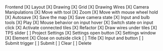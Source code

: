 Frontend
    [X] Layout
    [X] Drawing
    [X] Grid
    [X] Drawing Wires
    [X] Camera Manipulations
        [X] Move with tool
        [X] Zoom
        [X] Move with mouse wheel hold
    [X] Autosave
        [X] Save the map
        [X] Save camera state
    [X] Input and bulb tools
    [X] Play
        [X] Mouse behavior on input hover
        [X] Switch state on input click
        [X] Activate connected tiles
        [X] Refactor
        [X] Draw wires under tiles
        [X] TPS slider
    [ ] Project Settings
        [X] Settings open button
        [X] Settings window
            [X] Element
            [X] Close on outside click
        [ ] Title
            [X] Input and button
            [ ] Submit trigger
            [ ] Submit
        [ ] Clear
        [ ] Delete